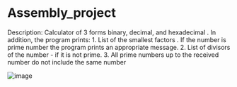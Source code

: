 # Assembly_project
Description: Calculator of 3 forms binary, decimal, and hexadecimal . In addition, the program prints: 1. List of the smallest factors . If the number is prime number  the program prints an appropriate message. 2. List of divisors of the number - if it is not prime. 3. All prime numbers up to the received number do not include the same number

![image](https://user-images.githubusercontent.com/83061722/157694978-9db35f18-8204-456c-9594-4cdf9621d8d7.png)
